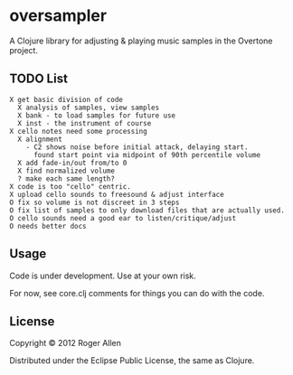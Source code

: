 # oversampler

A Clojure library for adjusting & playing music samples in the Overtone project.

## TODO List

    X get basic division of code
      X analysis of samples, view samples
      X bank - to load samples for future use
      X inst - the instrument of course
    X cello notes need some processing
      X alignment
        - C2 shows noise before initial attack, delaying start.  
          found start point via midpoint of 90th percentile volume
      X add fade-in/out from/to 0
      X find normalized volume
      ? make each same length?    
    X code is too "cello" centric.
    X upload cello sounds to freesound & adjust interface
    O fix so volume is not discreet in 3 steps
    O fix list of samples to only download files that are actually used.
    O cello sounds need a good ear to listen/critique/adjust
    O needs better docs

## Usage

Code is under development.  Use at your own risk.

For now, see core.clj comments for things you can do with the code.

## License

Copyright © 2012 Roger Allen

Distributed under the Eclipse Public License, the same as Clojure.
